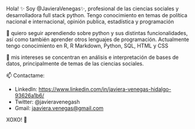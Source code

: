 
<!---
JavieraVenegas/JavieraVenegas is a ✨ special ✨ repository because its `README.md` (this file) appears on your GitHub profile.
You can click the Preview link to take a look at your changes.
--->

Hola! ✨ Soy @JavieraVenegas✨, profesional de las ciencias sociales y desarrolladora full stack python. 
Tengo conocimiento en temas de política nacional e internacional, opinión publica, estadística y programación

🌱 quiero seguir aprendiendo sobre python y sus distintas funcionalidades, así como también aprender otros lenguajes de programación.
Actualmente tengo conocimiento en R, R Markdown, Python, SQL, HTML y CSS

👀 mis intereses se concentran en análisis e interpretación de bases de datos, principalmente de temas de las ciencias sociales. 

📫 Contactame: 
- LinkedIn: https://www.linkedin.com/in/javiera-venegas-hidalgo-93626a1b6/
- Twitter: @javieravenegash
- Gmail: jaaviera.venegas@gmail.com

XOXO! 💞️
